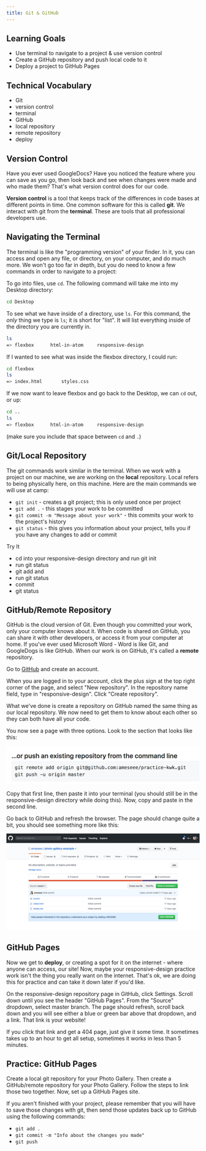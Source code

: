 ```yaml
---
title: Git & GitHub
---
```


## Learning Goals

* Use terminal to navigate to a project & use version control
* Create a GitHub repository and push local code to it
* Deploy a project to GitHub Pages

## Technical Vocabulary

- Git
- version control
- terminal
- GitHub
- local repository
- remote repository
- deploy

## Version Control

Have you ever used GoogleDocs? Have you noticed the feature where you can save as you go, then look back and see when changes were made and who made them? That's what version control does for our code.

**Version control** is a tool that keeps track of the differences in code bases at different points in time. One common software for this is called **git**. We interact with git from the **terminal**. These are tools that all professional developers use.

## Navigating the Terminal

The terminal is like the "programming version" of your finder. In it, you can access and open any file, or directory, on your computer, and do much more. We won't go too far in depth, but you do need to know a few commands in order to navigate to a project:

To go into files, use `cd`. The following command will take me into my Desktop directory:

```bash
cd Desktop
```

To see what we have inside of a directory, use `ls`. For this command, the _only_ thing we type is `ls`; it is short for "list". It will list everything inside of the directory you are currently in.

```bash
ls
=> flexbox      html-in-atom     responsive-design        
```

If I wanted to see what was inside the flexbox directory, I could run:

```bash
cd flexbox
ls
=> index.html       styles.css
```

If we now want to leave flexbox and go back to the Desktop, we can `cd` out, or up:

```bash
cd ..
ls
=> flexbox      html-in-atom     responsive-design   
```

(make sure you include that space between `cd` and `.`)

## Git/Local Repository

The git commands work similar in the terminal. When we work with a project on our machine, we are working on the **local** repository. Local refers to being physically here, on this machine. Here are the main commands we will use at camp:

- `git init` - creates a git project; this is only used once per project
- `git add .` - this stages your work to be committed
- `git commit -m "Message about your work"` - this commits your work to the project's history
- `git status` - this gives you information about your project, tells you if you have any changes to add or commit

Try It
- cd into your responsive-design directory and run git init
- run git status
- git add and
- run git status
- commit
- git status

## GitHub/Remote Repository

GitHub is the cloud version of Git. Even though you committed your work, only your computer knows about it. When code is shared on GitHub, you can share it with other developers, or access it from your computer at home. If you've ever used Microsoft Word - Word is like Git, and GoogleDogs is like GitHub. When our work is on GitHub, it's called a **remote** repository.

Go to <a target="blank" href="https://github.com/">GitHub</a> and create an account.

When you are logged in to your account, click the plus sign at the top right corner of the page, and select "New repository". In the repository name field, type in "responsive-design". Click "Create repository".

What we've done is create a repository on GitHub named the same thing as our local repository. We now need to get them to know about each other so they can both have all your code.

You now see a page with three options. Look to the section that looks like this:

<img class="medium" src="./assets/create-repo.png" alt="Directions to create from existing repo from command line">

Copy that first line, then paste it into your terminal (you should still be in the responsive-design directory while doing this). Now, copy and paste in the second line.

Go back to GitHub and refresh the browser. The page should change quite a bit, you should see something more like this:

<img class="small" src="./assets/repo.png" alt="Screen shot of a repository page on GitHub">

## GitHub Pages

Now we get to **deploy**, or creating a spot for it on the internet - where anyone can access, our site! Now, maybe your responsive-design practice work isn't the thing you really want on the internet. That's ok, we are doing this for practice and can take it down later if you'd like.

On the responsive-design repository page in GitHub, click Settings. Scroll down until you see the header "GitHub Pages". From the "Source" dropdown, select master branch. The page should refresh, scroll back down and you will see either a blue or green bar above that dropdown, and a link. That link is your website!

If you click that link and get a 404 page, just give it some time. It sometimes takes up to an hour to get all setup, sometimes it works in less than 5 minutes.

<div class="practice">
  <h2>Practice: GitHub Pages</h2>
  <p>Create a local git repository for your Photo Gallery. Then create a GitHub/remote repository for your Photo Gallery. Follow the steps to link those two together. Now, set up a GitHub Pages site.</p>
  <p>If you aren't finished with your project, please remember that you will have to save those changes with git, then send those updates back up to GitHub using the following commands:</p>
  <ul>
    <li><code class="practice-code">git add .</code></li>
    <li><code class="practice-code">git commit -m "Info about the changes you made"</code></li>
    <li><code class="practice-code">git push</code></li>
  </ul>
</div>
